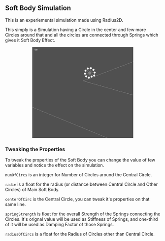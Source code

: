 ## Soft Body Simulation

This is an experiemental simulation made using Radius2D.

This simply is a Simulation having a Circle in the center and few more Circles around that and all the circles are connected through Springs which gives it Soft Body Effect.

<p align="center">
    <a href="https://github.com/MIJGames/radius2D/Examples/SoftBodySimulation">
        <img src="../../Images/SoftBody_Sim.png" width="65%"  alt="Cloth Simulation">
    </a>
</p>

### Tweaking the Properties

To tweak the properties of the Soft Body you can change the value of few variables and notice the effect on the simulation.

`numOfCircs` is an integer for Number of Circles around the Central Circle.

`radie` is a float for the radius (or distance between Central Circle and Other Circles) of Main Soft Body.

`centerOfCirc` is the Central Circle, you can tweak it's properties on that same line.

`springStrength` is float for the overall Strength of the Springs connecting the Circles. It's orignal value will be used as Stiffness of Springs, and one-third of it will be used as Damping Factor of those Springs.

`radiusOfCircs` is a float for the Radius of Circles other than Central Circle.